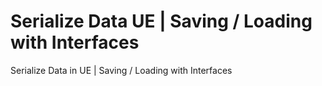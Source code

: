 # Serialize Data UE | Saving / Loading with Interfaces
Serialize Data in UE | Saving / Loading with Interfaces
